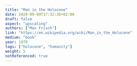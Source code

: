 ```yaml
---
title: "Man in the Holocene"
date: 2020-09-09T17:32:36+02:00
draft: false
aspect: "upscaling"
authors: ["Max Frisch"]
link: "https://en.wikipedia.org/wiki/Man_in_the_Holocene"
medium: "book"
year: 1979
tags: ["holocene", "humanity"]
weight: 5
notReferenced: true
---
```

